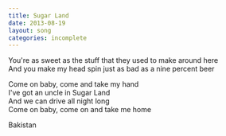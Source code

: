 ```yaml
---
title: Sugar Land
date: 2013-08-19
layout: song
categories: incomplete
---
```

You're as sweet as the stuff that they used to make around here  
And you make my head spin just as bad as a nine percent beer

<div class="chorus">
  Come on baby, come and take my hand<br/>
  I've got an uncle in Sugar Land<br/>
  And we can drive all night long<br/>
  Come on baby, come on and take me home
</div>

Bakistan
